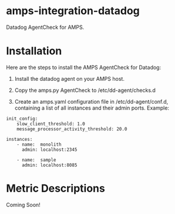 # amps-integration-datadog
Datadog AgentCheck for AMPS.

# Installation

Here are the steps to install the AMPS AgentCheck for Datadog:

1. Install the datadog agent on your AMPS host.

2. Copy the amps.py AgentCheck to /etc/dd-agent/checks.d

3. Create an amps.yaml configuration file in /etc/dd-agent/conf.d, containing a list of all instances and their admin ports. Example:

```
init_config:
    slow_client_threshold: 1.0
    message_processor_activity_threshold: 20.0

instances:
    - name:  monolith
      admin: localhost:2345

    - name:  sample
      admin: localhost:8085
```

# Metric Descriptions

Coming Soon!
